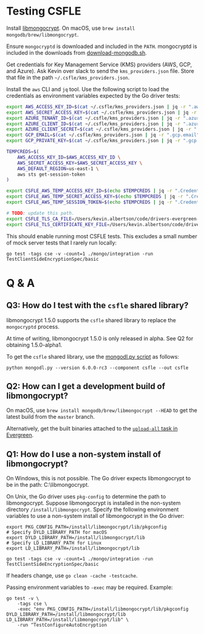 # Testing CSFLE

Install [libmongocrypt](https://github.com/mongodb/libmongocrypt#installing-libmongocrypt-on-macos). On macOS, use `brew install mongodb/brew/libmongocrypt`.

Ensure `mongocryptd` is downloaded and included in the `PATH`. mongocryptd is included in the downloads from [download-mongodb.sh](https://github.com/mongodb-labs/drivers-evergreen-tools/blob/c862bb9e1ed85c589748483d6b3f8e7c17f19169/.evergreen/download-mongodb.sh).

Get credentials for Key Management Service (KMS) providers (AWS, GCP, and Azure). Ask Kevin over slack to send the `kms_providers.json` file. Store that file in the path `~/.csfle/kms_providers.json`.

Install the `aws` CLI and `jq` tool. Use the following script to load the credentials as environment variables expected by the Go driver tests:

```sh
export AWS_ACCESS_KEY_ID=$(cat ~/.csfle/kms_providers.json | jq -r ".aws.accessKeyId")
export AWS_SECRET_ACCESS_KEY=$(cat ~/.csfle/kms_providers.json | jq -r ".aws.secretAccessKey")
export AZURE_TENANT_ID=$(cat ~/.csfle/kms_providers.json | jq -r ".azure.tenantId")
export AZURE_CLIENT_ID=$(cat ~/.csfle/kms_providers.json | jq -r ".azure.clientId")
export AZURE_CLIENT_SECRET=$(cat ~/.csfle/kms_providers.json | jq -r ".azure.clientSecret")
export GCP_EMAIL=$(cat ~/.csfle/kms_providers.json | jq -r ".gcp.email")
export GCP_PRIVATE_KEY=$(cat ~/.csfle/kms_providers.json | jq -r ".gcp.privateKey")

TEMPCREDS=$(
    AWS_ACCESS_KEY_ID=$AWS_ACCESS_KEY_ID \
    AWS_SECRET_ACCESS_KEY=$AWS_SECRET_ACCESS_KEY \
    AWS_DEFAULT_REGION=us-east-1 \
    aws sts get-session-token
)

export CSFLE_AWS_TEMP_ACCESS_KEY_ID=$(echo $TEMPCREDS | jq -r ".Credentials.AccessKeyId")
export CSFLE_AWS_TEMP_SECRET_ACCESS_KEY=$(echo $TEMPCREDS | jq -r ".Credentials.SecretAccessKey")
export CSFLE_AWS_TEMP_SESSION_TOKEN=$(echo $TEMPCREDS | jq -r ".Credentials.SessionToken")

# TODO: update this path.
export CSFLE_TLS_CA_FILE=/Users/kevin.albertson/code/drivers-evergreen-tools/.evergreen/x509gen/ca.pem
export CSFLE_TLS_CERTIFICATE_KEY_FILE=/Users/kevin.albertson/code/drivers-evergreen-tools/.evergreen/x509gen/client.pem
```

This should enable running most CSFLE tests. This excludes a small number of mock server tests that I rarely run locally:

```
go test -tags cse -v -count=1 ./mongo/integration -run TestClientSideEncryptionSpec/basic
```


# Q & A
## Q3: How do I test with the `csfle` shared library?
libmongocrypt 1.5.0 supports the `csfle` shared library to replace the `mongocryptd` process.

At time of writing, libmongocrypt 1.5.0 is only released in alpha. See Q2 for obtaining 1.5.0-alpha1.

To get the `csfle` shared library, use the [mongodl.py script](https://github.com/mongodb-labs/drivers-evergreen-tools/blob/c862bb9e1ed85c589748483d6b3f8e7c17f19169/.evergreen/mongodl.py) as follows:

```
python mongodl.py --version 6.0.0-rc3 --component csfle --out csfle
```

## Q2: How can I get a development build of libmongocrypt?

On macOS, use `brew install mongodb/brew/libmongocrypt --HEAD` to get the latest build from the `master` branch.

Alternatively, get the built binaries attached to the [`upload-all` task in Evergreen](https://evergreen.mongodb.com/waterfall/libmongocrypt?task_filter=upload-all).

## Q1: How do I use a non-system install of libmongocrypt?

On Windows, this is not possible. The Go driver expects libmongocrypt to be in the path: C:\libmongocrypt.

On Unix, the Go driver uses `pkg-config` to determine the path to libmongocrypt. Suppose libmongocrypt is installed in the non-system directory `/install/libmongocrypt`. Specify the following environment variables to use a non-system install of libmongocrypt in the Go driver:

```
export PKG_CONFIG_PATH=/install/libmongocrypt/lib/pkgconfig
# Specify DYLD_LIBRARY_PATH for macOS
export DYLD_LIBRARY_PATH=/install/libmongocrypt/lib
# Specify LD_LIBRARY_PATH for Linux
export LD_LIBRARY_PATH=/install/libmongocrypt/lib

go test -tags cse -v -count=1 ./mongo/integration -run TestClientSideEncryptionSpec/basic
```

If headers change, use `go clean -cache -testcache`.

Passing environment variables to `-exec` may be required. Example:
```
go test -v \                                     
    -tags cse \  
    -exec "env PKG_CONFIG_PATH=/install/libmongocrypt/lib/pkgconfig DYLD_LIBRARY_PATH=/install/libmongocrypt/lib LD_LIBRARY_PATH=/install/libmongocrypt/lib" \
    -run ^TestConfigureAutoEncryption
```
